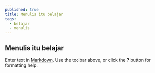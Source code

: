 ```yaml
---
published: true
title: Menulis itu belajar
tags:
  - belajar
  - menulis
---
```

## Menulis itu belajar

Enter text in [Markdown](http://daringfireball.net/projects/markdown/). Use the toolbar above, or click the **?** button for formatting help.
